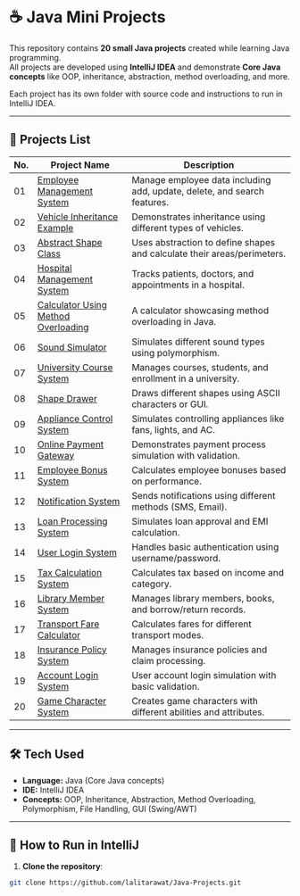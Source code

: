 # ☕ Java Mini Projects

This repository contains **20 small Java projects** created while learning Java programming.  
All projects are developed using **IntelliJ IDEA** and demonstrate **Core Java concepts** like OOP, inheritance, abstraction, method overloading, and more.

Each project has its own folder with source code and instructions to run in IntelliJ IDEA.

---

## 📂 Projects List

| No. | Project Name | Description |
|-----|--------------|-------------|
| 01  | [Employee Management System](./Employee%20Management%20System) | Manage employee data including add, update, delete, and search features. |
| 02  | [Vehicle Inheritance Example](./Vehicle%20Inheritance%20Example) | Demonstrates inheritance using different types of vehicles. |
| 03  | [Abstract Shape Class](./Abstract%20Shape%20Class) | Uses abstraction to define shapes and calculate their areas/perimeters. |
| 04  | [Hospital Management System](./Hospital%20Management%20System) | Tracks patients, doctors, and appointments in a hospital. |
| 05  | [Calculator Using Method Overloading](./Calculator%20Using%20Method%20Overloading) | A calculator showcasing method overloading in Java. |
| 06  | [Sound Simulator](./Sound%20Simulator) | Simulates different sound types using polymorphism. |
| 07  | [University Course System](./University%20Course%20System) | Manages courses, students, and enrollment in a university. |
| 08  | [Shape Drawer](./Shape%20Drawer) | Draws different shapes using ASCII characters or GUI. |
| 09  | [Appliance Control System](./Appliance%20Control%20System) | Simulates controlling appliances like fans, lights, and AC. |
| 10  | [Online Payment Gateway](./Online%20Payment%20Gateway) | Demonstrates payment process simulation with validation. |
| 11  | [Employee Bonus System](./Employee%20Bonus%20System) | Calculates employee bonuses based on performance. |
| 12  | [Notification System](./Notification%20System) | Sends notifications using different methods (SMS, Email). |
| 13  | [Loan Processing System](./Loan%20Processing%20System) | Simulates loan approval and EMI calculation. |
| 14  | [User Login System](./User%20Login%20System) | Handles basic authentication using username/password. |
| 15  | [Tax Calculation System](./Tax%20Calculation%20System) | Calculates tax based on income and category. |
| 16  | [Library Member System](./Library%20Member%20System) | Manages library members, books, and borrow/return records. |
| 17  | [Transport Fare Calculator](./Transport%20Fare%20Calculator) | Calculates fares for different transport modes. |
| 18  | [Insurance Policy System](./Insurance%20Policy%20System) | Manages insurance policies and claim processing. |
| 19  | [Account Login System](./Account%20Login%20System) | User account login simulation with basic validation. |
| 20  | [Game Character System](./Game%20Character%20System) | Creates game characters with different abilities and attributes. |

---

## 🛠 Tech Used
- **Language:** Java (Core Java concepts)  
- **IDE:** IntelliJ IDEA  
- **Concepts:** OOP, Inheritance, Abstraction, Method Overloading, Polymorphism, File Handling, GUI (Swing/AWT)

---

## 🚀 How to Run in IntelliJ
1. **Clone the repository**:
```bash
git clone https://github.com/lalitarawat/Java-Projects.git
